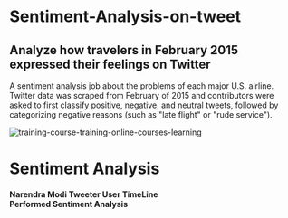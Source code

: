 # Sentiment-Analysis-on-tweet
<h2> Analyze how travelers in February 2015 expressed their feelings on Twitter </h2>

A sentiment analysis job about the problems of each major U.S. airline. Twitter data was scraped from February of 2015 and contributors were asked to first classify positive, negative, and neutral tweets, followed by categorizing negative reasons (such as "late flight" or "rude service").

![training-course-training-online-courses-learning](https://user-images.githubusercontent.com/20366499/109389740-b0b6e000-7933-11eb-8fe5-f1335e43e4b9.jpg)

# Sentiment Analysis
<h4> 
<b> Narendra Modi Tweeter User TimeLine <b> <br>
    Performed Sentiment Analysis<br>
</h4>
  

